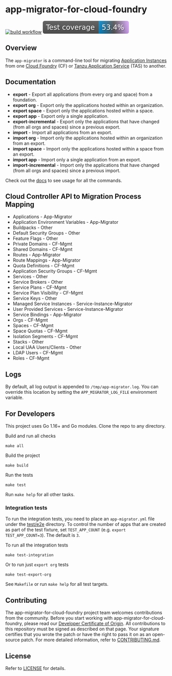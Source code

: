 # app-migrator-for-cloud-foundry

[![build workflow](https://github.com/vmware-tanzu/app-migrator-for-cloud-foundry/actions/workflows/build.yml/badge.svg?branch=main)](https://github.com/vmware-tanzu/app-migrator-for-cloud-foundry/actions/workflows/build.yml)
![cod cov](https://github.com/vmware-tanzu/app-migrator-for-cloud-foundry/blob/badges/main/coverage.svg)

## Overview

The `app-migrator` is a command-line tool for migrating [Application Instances](https://docs.cloudfoundry.org/concepts/diego/diego-architecture.html) from one [Cloud Foundry](https://docs.cloudfoundry.org/) (CF) or [Tanzu Application Service](https://tanzu.vmware.com/application-service) (TAS) to another.

## Documentation

- **export** - Export all applications (from every org and space) from a foundation.
- **export org** - Export only the applications hosted within an organization.
- **export space** - Export only the applications hosted within a space.
- **export app** - Export only a single application.
- **export-incremental** - Export only the applications that have changed (from all orgs and spaces) since a previous export.
- **import** - Import all applications from an export.
- **import org** - Import only the applications hosted within an organization from an export.
- **import space** - Import only the applications hosted within a space from an export.
- **import app** - Import only a single application from an export.
- **import-incremental** - Import only the applications that have changed (from all orgs and spaces) since a previous import.

Check out the [docs](./docs/app-migrator.md) to see usage for all the commands.

## Cloud Controller API to Migration Process Mapping

- Applications                      - App-Migrator
- Application Environment Variables - App-Migrator
- Buildpacks                        - Other
- Default Security Groups           - Other
- Feature Flags                     - Other
- Private Domains                   - CF-Mgmt
- Shared Domains                    - CF-Mgmt
- Routes                            - App-Migrator
- Route Mappings                    - App-Migrator
- Quota Definitions                 - CF-Mgmt
- Application Security Groups       - CF-Mgmt
- Services                          - Other
- Service Brokers                   - Other
- Service Plans                     - CF-Mgmt
- Service Plan Visibility           - CF-Mgmt
- Service Keys                      - Other
- Managed Service Instances         - Service-Instance-Migrator
- User Provided Services            - Service-Instance-Migrator
- Service Bindings                  - App-Migrator
- Orgs                              - CF-Mgmt
- Spaces                            - CF-Mgmt
- Space Quotas                      - CF-Mgmt
- Isolation Segments                - CF-Mgmt
- Stacks                            - Other
- Local UAA Users/Clients           - Other
- LDAP Users                        - CF-Mgmt
- Roles                             - CF-Mgmt

## Logs

By default, all log output is appended to `/tmp/app-migrator.log`. You can override this location by setting the
`APP_MIGRATOR_LOG_FILE` environment variable.

## For Developers

This project uses Go 1.16+ and Go modules. Clone the repo to any directory.

Build and run all checks

```shell
make all
```

Build the project

```shell
make build
```

Run the tests

```shell
make test
```

Run `make help` for all other tasks.

### Integration tests

To run the integration tests, you need to place an `app-migrator.yml` file under the [test/e2e](./test/e2e) directory.
To control the number of apps that are created as part of the test fixture, set `TEST_APP_COUNT`
(e.g. `export TEST_APP_COUNT=3`). The default is `3`.

To run all the integration tests

```shell
make test-integration
```

Or to run just `export org` tests

```shell
make test-export-org
```

See `Makefile` or run `make help` for all test targets.

## Contributing

The app-migrator-for-cloud-foundry project team welcomes contributions from the community. Before you start working with app-migrator-for-cloud-foundry, please
read our [Developer Certificate of Origin](https://cla.vmware.com/dco). All contributions to this repository must be
signed as described on that page. Your signature certifies that you wrote the patch or have the right to pass it on
as an open-source patch. For more detailed information, refer to [CONTRIBUTING.md](CONTRIBUTING.md).

## License

Refer to [LICENSE](LICENSE) for details.

